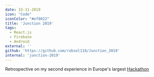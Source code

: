 ```yaml
---
date: 15-11-2019
icon: "Code"
iconColor: "#ef8022"
title: 'Junction 2019'
tags:
  - React.js
  - Firebase
  - Android
external: ''
github: 'https://github.com/robsel118/Junction_2019'
internal: 'junction-2019'
---
```



Retrospective on my second experience in Europe's largest [Hackathon](https://www.hackjunction.com/)